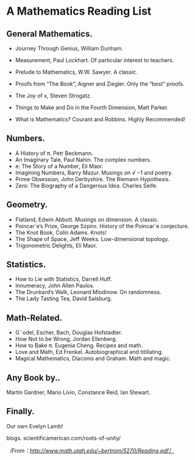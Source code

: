 # A Mathematics Reading List 

## General Mathematics. 

- Journey Through Genius, William Dunham. 

- Measurement, Paul Lockhart. Of particular interest to teachers. 
- Prelude to Mathematics, W.W. Sawyer. A classic. 
- Proofs from “The Book”, Aigner and Ziegler. Only the “best” proofs.
-  The Joy of x, Steven Strogatz. 
- Things to Make and Do in the Fourth Dimension, Matt Parker. 
- What is Mathematics? Courant and Robbins. Highly Recommended!

##  Numbers.

-  A History of π. Petr Beckmann. 
- An Imaginary Tale, Paul Nahin. The complex numbers.
-  e: The Story of a Number, Eli Maor. 
- Imagining Numbers, Barry Mazur. Musings on √ −1 and poetry. 
- Prime Obsession, John Derbyshire. The Riemann Hypothesis. 
- Zero: The Biography of a Dangerous Idea. Charles Seife. 

## Geometry. 

- Flatland, Edwin Abbott. Musings on dimension. A classic. 
- Poincar´e’s Prize, George Szpiro. History of the Poincar´e conjecture. 
- The Knot Book, Colin Adams. Knots! 
- The Shape of Space, Jeff Weeks. Low-dimensional topology. 
- Trigonometric Delights, Eli Maor. 

## Statistics. 

- How to Lie with Statistics, Darrell Huff. 
- Innumeracy, John Allen Paulos. 
- The Drunkard’s Walk, Leonard Mlodinow. On randomness. 
- The Lady Tasting Tea, David Salsburg. 

## Math-Related. 

- G¨odel, Escher, Bach, Douglas Hofstadter. 
- How Not to be Wrong, Jordan Ellenberg. 
- How to Bake π. Eugenia Cheng. Recipes and math.
-  Love and Math, Ed Frenkel. Autobiographical and titillating.
-  Magical Mathematics, Diaconis and Graham. Math and magic. 

## Any Book by..

 Martin Gardner, Mario Livio, Constance Reid, Ian Stewart. 

## Finally.

 Our own Evelyn Lamb!

 blogs. scientificamerican.com/roots-of-unity/



*（From：http://www.math.utah.edu/~bertram/5270/Reading.pdf）*

